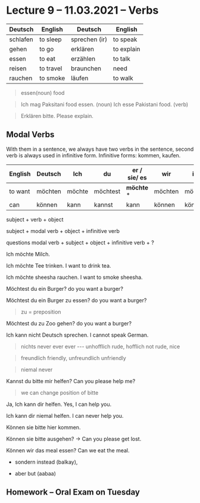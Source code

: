 # Lecture 9 – 11.03.2021 – Verbs

|Deutsch|English|Deutsch|English|
|--- |--- |--- |--- |
|schlafen|to sleep|sprechen (ir)|to speak|
|gehen|to go|erklären|to explain|
|essen|to eat|erzählen|to talk|
|reisen|to travel|braunchen|need|
|rauchen|to smoke|läufen|to walk|


> essen(noun) food

> Ich mag Paksitani food essen. (noun) Ich esse Pakistani food. (verb)

> Erklären bitte. Please explain.

## Modal Verbs

With them in a sentence, we always have two verbs in the sentence,
second verb is always used in infinitive form. Infinitive forms: kommen,
kaufen.

|English|Deutsch|Ich|du|er / sie/ es|wir|ihr|Sie(formal)<br />sie(plural)|
|--- |--- |--- |--- |--- |--- |--- |--- |
|to want|möchten|möchte|möchtest|**möchte** *|möchten|möchtet|möchten|
|can|können|kann|kannst|kann|können|könnt|können|


subject + verb + object

subject + modal verb + object + infinitive verb

questions modal verb + subject + object + infinitive verb + ?

Ich möchte Milch.

Ich möchte Tee trinken. I want to drink tea.

Ich möchte sheesha rauchen. I want to smoke sheesha.

Möchtest du ein Burger? do you want a burger?

Möchtest du ein Burger zu essen? do you want a burger?

> zu = preposition

Möchtest du zu Zoo gehen? do you want a burger?

Ich kann nicht Deutsch sprechen. I cannot speak German.

> nichts never ever ever --- unhofflich rude, hofflich not rude, nice

> freundlich friendly, unfreundlich unfriendly

> niemal never

Kannst du bitte mir helfen? Can you please help me?

> we can change position of bitte

Ja, Ich kann dir helfen. Yes, I can help you.

Ich kann dir niemal helfen. I can never help you.

Können sie bitte hier kommen.

Können sie bitte ausgehen? -&gt; Can you please get lost.

Können wir das meal essen? Can we eat the meal.

-   sondern instead (balkay),

-   aber but (aabaa)

## Homework – Oral Exam on Tuesday
